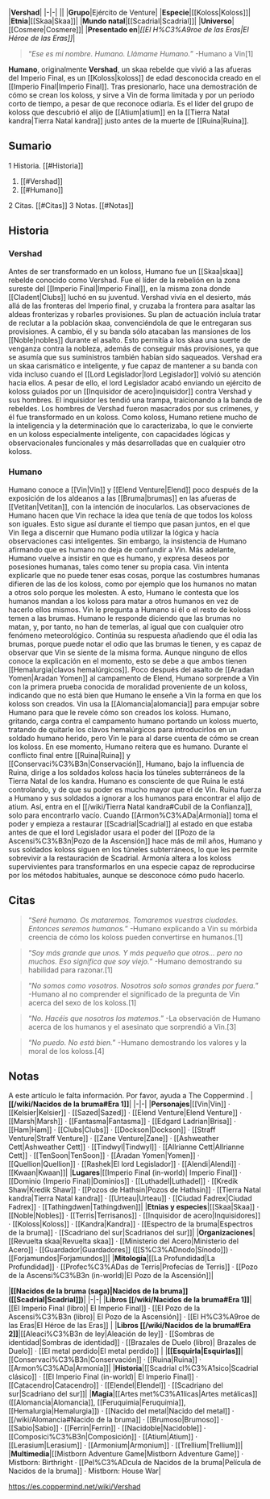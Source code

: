 

|**Vershad**|
|-|-|
||
|**Grupo**|Ejército de Venture|
|**Especie**|[[Koloss\|Koloss]]|
|**Etnia**|[[Skaa\|Skaa]]|
|**Mundo natal**|[[Scadrial\|Scadrial]]|
|**Universo**|[[Cosmere\|Cosmere]]|
|**Presentado en**|*[[El H%C3%A9roe de las Eras\|El Héroe de las Eras]]*|

>“*Ese es mi nombre. Humano. Llámame Humano.*”
\-Humano a Vin[1]


**Humano**, originalmente **Vershad**, un skaa rebelde que vivió a las afueras del Imperio Final, es un [[Koloss\|koloss]] de edad desconocida creado en el [[Imperio Final\|Imperio Final]]. Tras presionarlo, hace una demostración de cómo se crean los koloss, y sirve a Vin de forma limitada y por un periodo corto de tiempo, a pesar de que reconoce odiarla. Es el líder del grupo de koloss que descubrió el alijo de [[Atium\|atium]] en la [[Tierra Natal kandra\|Tierra Natal kandra]] justo antes de la muerte de [[Ruina\|Ruina]].

## Sumario

1 Historia. [[#Historia]] 

1. [[#Vershad]] 
1. [[#Humano]] 


2 Citas. [[#Citas]] 
3 Notas. [[#Notas]] 


## Historia
### Vershad
Antes de ser transformado en un koloss, Humano fue un [[Skaa\|skaa]] rebelde conocido como Vershad. Fue el líder de la rebelión en la zona sureste del [[Imperio Final\|Imperio Final]], en la misma zona donde [[Cladent\|Clubs]] luchó en su juventud. Vershad vivía en el desierto, más allá de las fronteras del Imperio final, y cruzaba la frontera para asaltar las aldeas fronterizas y robarles provisiones.
Su plan de actuación incluía tratar de reclutar a la población skaa, convenciéndola de que le entregaran sus provisiones. A cambio, él y su banda sólo atacaban las mansiones de los [[Noble\|nobles]] durante el asalto. Esto permitía a los skaa una suerte de venganza contra la nobleza, además de conseguir más provisiones, ya que se asumía que sus suministros también habían sido saqueados.
Vershad era un skaa carismático e inteligente, y fue capaz de mantener a su banda con vida incluso cuando el [[Lord Legislador\|lord Legislador]] volvió su atención hacia ellos. A pesar de ello, el lord Legislador acabó enviando un ejército de koloss guiados por un [[Inquisidor de acero\|inquisidor]] contra Vershad y sus hombres. El inquisidor les tendió una trampa, traicionando a la banda de rebeldes. Los hombres de Vershad fueron masacrados por sus crímenes, y él fue transformado en un koloss.
Como koloss, Humano retiene mucho de la inteligencia y la determinación que lo caracterizaba, lo que le convierte en un koloss especialmente inteligente, con capacidades lógicas y observacionales funcionales y más desarrolladas que en cualquier otro koloss.

### Humano
Humano conoce a [[Vin\|Vin]] y [[Elend Venture\|Elend]] poco después de la exposición de los aldeanos a las [[Bruma\|brumas]] en las afueras de [[Vetitan\|Vetitan]], con la intención de inocularlos. Las observaciones de Humano hacen que Vin rechace la idea que tenía de que todos los koloss son iguales. Esto sigue así durante el tiempo que pasan juntos, en el que Vin llega a discernir que Humano podía utilizar la lógica y hacía observaciones casi inteligentes. Sin embargo, la insistencia de Humano afirmando que es humano no deja de confundir a Vin.
Más adelante, Humano vuelve a insistir en que es humano, y expresa deseos por posesiones humanas, tales como tener su propia casa. Vin intenta explicarle que no puede tener esas cosas, porque las costumbres humanas difieren de las de los koloss, como por ejemplo que los humanos no matan a otros solo porque les molesten. A esto, Humano le contesta que los humanos mandan a los koloss para matar a otros humanos en vez de hacerlo ellos mismos.
Vin le pregunta a Humano si él o el resto de koloss temen a las brumas. Humano le responde diciendo que las brumas no matan, y, por tanto, no han de temerlas, al igual que con cualquier otro fenómeno meteorológico. Continúa su respuesta añadiendo que él odia las brumas, porque puede notar el odio que las brumas le tienen, y es capaz de observar que Vin se siente de la misma forma. Aunque ninguno de ellos conoce la explicación en el momento, esto se debe a que ambos tienen [[Hemalurgia\|clavos hemalúrgicos]].
Poco después del asalto de [[Aradan Yomen\|Aradan Yomen]] al campamento de Elend, Humano sorprende a Vin con la primera prueba conocida de moralidad proveniente de un koloss, indicando que no está bien que Humano le enseñe a Vin la forma en que los koloss son creados. Vin usa la [[Alomancia\|alomancia]] para empujar sobre Humano para que le revele cómo son creados los koloss. Humano, gritando, carga contra el campamento humano portando un koloss muerto, tratando de quitarle los clavos hemalúrgicos para introducirlos en un soldado humano herido, pero Vin le para al darse cuenta de cómo se crean los koloss. En ese momento, Humano reitera que es humano.
Durante el conflicto final entre [[Ruina\|Ruina]] y [[Conservaci%C3%B3n\|Conservación]], Humano, bajo la influencia de Ruina, dirige a los soldados koloss hacia los túneles subterráneos de la Tierra Natal de los kandra. Humano es consciente de que Ruina le está controlando, y de que su poder es mucho mayor que el de Vin. Ruina fuerza a Humano y sus soldados a ignorar a los humanos para encontrar el alijo de atium. Así, entra en el [[/wiki/Tierra Natal kandra#Cubil de la Confianza]], solo para encontrarlo vacío.
Cuando [[Armon%C3%ADa\|Armonía]] toma el poder y empieza a restaurar [[Scadrial\|Scadrial]] al estado en que estaba antes de que el lord Legislador usara el poder del [[Pozo de la Ascensi%C3%B3n\|Pozo de la Ascensión]] hace más de mil años, Humano y sus soldados koloss siguen en los túneles subterráneos, lo que les permite sobrevivir a la restauración de Scadrial. Armonía altera a los koloss supervivientes para transformarlos en una especie capaz de reproducirse por los métodos habituales, aunque se desconoce cómo pudo hacerlo.

## Citas
>“*Seré humano. Os mataremos. Tomaremos vuestras ciudades. Entonces seremos humanos.*”
\-Humano explicando a Vin su mórbida creencia de cómo los koloss pueden convertirse en humanos.[1]


>“*Soy más grande que unos. Y más pequeño que otros… pero no muchos. Eso significa que soy viejo.*”
\-Humano demostrando su habilidad para razonar.[1]


>“*No somos como vosotros. Nosotros solo somos grandes por fuera.*”
\-Humano al no comprender el significado de la pregunta de Vin acerca del sexo de los koloss.[1]


>“*No. Hacéis que nosotros los matemos.*”
\-La observación de Humano acerca de los humanos y el asesinato que sorprendió a Vin.[3]


>“*No puedo. No está bien.*”
\-Humano demostrando los valores y la moral de los koloss.[4]


## Notas

A este artículo le falta información. Por favor, ayuda a The Coppermind .
|**[[/wiki/Nacidos de la bruma#Era 1]]**|
|-|-|
|**Personajes**|[[Vin\|Vin]] · [[Kelsier\|Kelsier]] · [[Sazed\|Sazed]] · [[Elend Venture\|Elend Venture]] · [[Marsh\|Marsh]] · [[Fantasma\|Fantasma]] · [[Edgard Ladrian\|Brisa]] · [[Ham\|Ham]] · [[Clubs\|Clubs]] · [[Dockson\|Dockson]] · [[Straff Venture\|Straff Venture]] · [[Zane Venture\|Zane]] · [[Ashweather Cett\|Ashweather Cett]] · [[Tindwyl\|Tindwyl]] · [[Allrianne Cett\|Allrianne Cett]] · [[TenSoon\|TenSoon]] · [[Aradan Yomen\|Yomen]] · [[Quellion\|Quellion]] · [[Rashek\|El lord Legislador]] · [[Alendi\|Alendi]] · [[Kwaan\|Kwaan]]|
|**Lugares**|[[Imperio Final (in-world)\| Imperio Final]] · [[Dominio (Imperio Final)\|Dominios]] · [[Luthadel\|Luthadel]] · [[Kredik Shaw\|Kredik Shaw]] · [[Pozos de Hathsin\|Pozos de Hathsin]] · [[Tierra Natal kandra\|Tierra Natal kandra]] · [[Urteau\|Urteau]] · [[Ciudad Fadrex\|Ciudad Fadrex]] · [[Tathingdwen\|Tathingdwen]]|
|**Etnias y especies**|[[Skaa\|Skaa]] · [[Noble\|Nobles]] · [[Terris\|Terrisanos]] · [[Inquisidor de acero\|Inquisidores]] · [[Koloss\|Koloss]] · [[Kandra\|Kandra]] · [[Espectro de la bruma\|Espectros de la bruma]] · [[Scadriano del sur\|Scadrianos del sur]]|
|**Organizaciones**|[[Revuelta skaa\|Revuelta skaa]] · [[Ministerio del Acero\|Ministerio del Acero]] · [[Guardador\|Guardadores]] ([[S%C3%ADnodo\|Sínodo]]) · [[Forjamundos\|Forjamundos]]|
|**Mitología**|[[La Profundidad\|La Profundidad]] · [[Profec%C3%ADas de Terris\|Profecías de Terris]] · [[Pozo de la Ascensi%C3%B3n (in-world)\|El Pozo de la Ascensión]]|

|**[[Nacidos de la bruma (saga)\|Nacidos de la bruma]] ([[Scadrial\|Scadrial]])**|
|-|-|
|**Libros [[/wiki/Nacidos de la bruma#Era 1]]**|[[El Imperio Final (libro)\| El Imperio Final]] · [[El Pozo de la Ascensi%C3%B3n (libro)\| El Pozo de la Ascensión]] · [[El H%C3%A9roe de las Eras\|El Héroe de las Eras]] |
|**Libros [[/wiki/Nacidos de la bruma#Era 2]]**|[[Aleaci%C3%B3n de ley\|Aleación de ley]] · [[Sombras de identidad\|Sombras de identidad]] · [[Brazales de Duelo (libro)\| Brazales de Duelo]] · [[El metal perdido\|El metal perdido]]  |
|**[[Esquirla\|Esquirlas]]**|[[Conservaci%C3%B3n\|Conservación]] · [[Ruina\|Ruina]] · [[Armon%C3%ADa\|Armonía]]|
|**Historia**|[[Scadrial cl%C3%A1sico\|Scadrial clásico]] · [[El Imperio Final (in-world)\| El Imperio Final]] · [[Catacendro\|Catacendro]] · [[Elendel\|Elendel]] · [[Scadriano del sur\|Scadriano del sur]]|
|**Magia**|[[Artes met%C3%A1licas\|Artes metálicas]] ([[Alomancia\|Alomancia]], [[Feruquimia\|Feruquimia]], [[Hemalurgia\|Hemalurgia]]) · [[Nacido del metal\|Nacido del metal]] · [[/wiki/Alomancia#Nacido de la bruma]] · [[Brumoso\|Brumoso]] · [[Sabio\|Sabio]] · [[Ferrin\|Ferrin]] · [[Nacidoble\|Nacidoble]] · [[Composici%C3%B3n\|Composición]] · [[Atium\|Atium]] · [[Lerasium\|Lerasium]] · [[Armonium\|Armonium]] · [[Trellium\|Trellium]]|
|**Multimedia**|[[Mistborn Adventure Game\|Mistborn Adventure Game‎‎]] · Mistborn: Birthright · [[Pel%C3%ADcula de Nacidos de la bruma\|Película de Nacidos de la bruma]] · Mistborn: House War|



https://es.coppermind.net/wiki/Vershad
